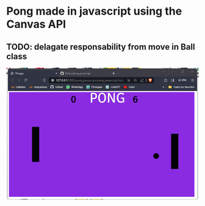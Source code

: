 # Pong made in javascript using the Canvas API

## TODO: delagate responsability from move in Ball class

<img src="Screenshot.png">
